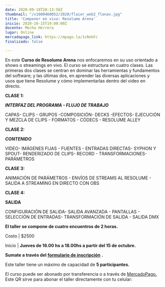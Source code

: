 ```yaml
---
date: 2020-09-18T20:13:58Z
thumbnail: "/v1600460052/2020/flaier_web2_flonav.jpg"
title: 'Componer en vivo: Resolume Arena'
inicio: 2020-10-15T19:00:00Z
docente: Mecha Herrera
lugar: Online
mercadopago_link: https://mpago.la/1cRekFc
finalizado: false

---
```

En este **Curso de Resolume Arena** nos enfocaremos en su uso orientado a shows o streamings en vivo. El curso se estructura en cuatro clases. Las primeras dos clases se centran en dominar las herramientas y fundamentos del software; y las últimas dos, en aprender las diversas aplicaciones y usos que tiene Resolume y cómo implementarlas dentro del video en directo.

**CLASE 1:**

**_INTERFAZ DEL PROGRAMA - FLUJO DE TRABAJO_**

CAPAS- CLIPS - GRUPOS -COMPOSICIÓN- DECKS -EFECTOS- EJECUCIÓN Y MEZCLA DE CLIPS - FORMATOS - CÓDECS - RESOLUME ALLEY

**CLASE 2:**

**_CONTENIDO_**

VIDEO- IMÁGENES FIJAS - FUENTES - ENTRADAS DIRECTAS- SYPHON Y SPOUT- RENDERIZADO DE CLIPS- RECORD - TRANSFORMACIONES- PARÁMETROS

**CLASE 3:**

ANIMACIÓN DE PARÁMETROS - ENVÍOS DE STREAMS AL RESOLUME - SALIDA A STREAMING EN DIRECTO CON OBS

**CLASE 4:**

**SALIDA**

CONFIGURACIÓN DE SALIDA- SALIDA AVANZADA - PANTALLAS - SELECCIÓN DE ENTRADAS- TRANSFORMACIÓN DE SALIDA - SALIDA DMX

**El taller se compone de cuatro encuentros de 2 horas.**

Costo | $2500 

Inicio | **Jueves de 16.00 hs a 18.00hs a partir del 15 de octubre.**

**Sumate a través del** [**formulario de inscripción**](https://docs.google.com/forms/d/18MI5n0h11LQO_qAcbARQjAPqi2waUjrBikPi2Oa7Vfk/edit "formulario de inscripción") **.**

Este taller tiene un máximo de capacidad de **5 participantes.**

El curso puede ser abonado por transferencia o a través de [MercadoPago.](https://mpago.la/1cRekFc) Este QR sirve para abonar el taller directamente con tu celular:
